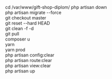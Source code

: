 cd /var/www/gift-shop-diplom/
php artisan down  
php artisan migrate --force  
git checkout master  
git reset --hard HEAD  
git clean -f -d  
git pull  
composer u  
yarn  
yarn prod  
php artisan config:clear  
php artisan route:clear  
php artisan view:clear  
php artisan up  